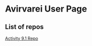 # Avirvarei User Page

## List of repos
<a href = "https://avirvarei.github.io/PCDE-Activity-9.1/"> Activity 9.1 Repo</a>

